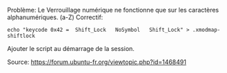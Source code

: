 Problème: Le Verrouillage numérique ne fonctionne que sur les caractères alphanumériques. (a-Z)
Correctif:
```
echo "keycode 0x42 =  Shift_Lock   NoSymbol   Shift_Lock" > .xmodmap-shiftlock
``` 
Ajouter le script au démarrage de la session.


Source: https://forum.ubuntu-fr.org/viewtopic.php?id=1468491
